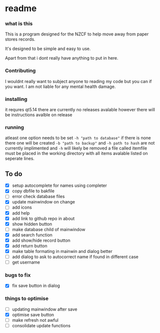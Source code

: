 # readme
### what is this
This is a program designed for the NZCF to help move away from paper stores records.

It's designed to be simple and easy to use.

Apart from that i dont really have anything to put in here.

### Contributing
I wouldnt really want to subject anyone to reading my code but you can if you want. I am not liable for any mental health damage.

### installing
it requres qt5.14 there are currently no releases avalable however there will be instructions avalble on release

### running
atleast one option needs to be set `-h "path to database"` if there is none there one will be created `-b "path to backup"` and `-h path to hash` are not currently implimented and `-h` will likely be removed
a file called itemfile must be placed in the working directory with all items avalable listed on seperate lines.

## To do 
- [X] setup autocomplete for names using completer
- [X] copy dbfile to bakfile
- [ ] error check database files
- [X] update mainwindow on change
- [ ] add icons
- [X] add help
- [X] add link to github repo in about
- [X] show hidden button
- [ ] make database child of mainwindow
- [X] add search function
- [X] add show/hide record button
- [X] add return button
- [X] make table formating in mainwin and dialog better
- [ ] add dialog to ask to autocorrect name if found in different case
- [ ] get username

### bugs to fix
- [X] fix save button in dialog

### things to optimise
- [ ] updating mainwindow after save
- [X] optimise save button
- [ ] make refresh not awful
- [ ] consolidate update functions
